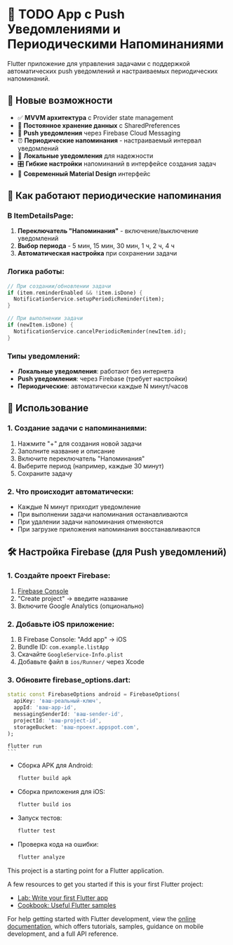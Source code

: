# 📱 TODO App с Push Уведомлениями и Периодическими Напоминаниями

Flutter приложение для управления задачами с поддержкой автоматических push уведомлений и настраиваемых периодических напоминаний.

## 🚀 Новые возможности

- ✅ **MVVM архитектура** с Provider state management
- 💾 **Постоянное хранение данных** с SharedPreferences  
- 🔔 **Push уведомления** через Firebase Cloud Messaging
- ⏰ **Периодические напоминания** - настраиваемый интервал уведомлений
- 📱 **Локальные уведомления** для надежности
- 🎛️ **Гибкие настройки** напоминаний в интерфейсе создания задач
- 🎨 **Современный Material Design** интерфейс

## 🔧 Как работают периодические напоминания

### **В ItemDetailsPage:**
1. **Переключатель "Напоминания"** - включение/выключение уведомлений
2. **Выбор периода** - 5 мин, 15 мин, 30 мин, 1 ч, 2 ч, 4 ч
3. **Автоматическая настройка** при сохранении задачи

### **Логика работы:**
```dart
// При создании/обновлении задачи
if (item.reminderEnabled && !item.isDone) {
  NotificationService.setupPeriodicReminder(item);
}

// При выполнении задачи
if (newItem.isDone) {
  NotificationService.cancelPeriodicReminder(newItem.id);
}
```

### **Типы уведомлений:**
- **Локальные уведомления**: работают без интернета
- **Push уведомления**: через Firebase (требует настройки)
- **Периодические**: автоматически каждые N минут/часов

## 🎯 Использование

### **1. Создание задачи с напоминаниями:**
1. Нажмите "+" для создания новой задачи
2. Заполните название и описание
3. Включите переключатель "Напоминания"
4. Выберите период (например, каждые 30 минут)
5. Сохраните задачу

### **2. Что происходит автоматически:**
- Каждые N минут приходит уведомление
- При выполнении задачи напоминания останавливаются
- При удалении задачи напоминания отменяются
- При загрузке приложения напоминания восстанавливаются

## 🛠️ Настройка Firebase (для Push уведомлений)

### **1. Создайте проект Firebase:**
1. [Firebase Console](https://console.firebase.google.com/)
2. "Create project" → введите название
3. Включите Google Analytics (опционально)

### **2. Добавьте iOS приложение:**
1. В Firebase Console: "Add app" → iOS
2. Bundle ID: `com.example.listApp`
3. Скачайте `GoogleService-Info.plist`
4. Добавьте файл в `ios/Runner/` через Xcode

### **3. Обновите firebase_options.dart:**
```dart
static const FirebaseOptions android = FirebaseOptions(
  apiKey: 'ваш-реальный-ключ',
  appId: 'ваш-app-id',
  messagingSenderId: 'ваш-sender-id',
  projectId: 'ваш-project-id',
  storageBucket: 'ваш-проект.appspot.com',
);
```
    flutter run
    ```
- Сборка APK для Android:
    ```bash
    flutter build apk
    ```
- Сборка приложения для iOS:
    ```bash
    flutter build ios
    ```
- Запуск тестов:
    ```bash
    flutter test
    ```
- Проверка кода на ошибки:
    ```bash
    flutter analyze
    ```




This project is a starting point for a Flutter application.

A few resources to get you started if this is your first Flutter project:

- [Lab: Write your first Flutter app](https://docs.flutter.dev/get-started/codelab)
- [Cookbook: Useful Flutter samples](https://docs.flutter.dev/cookbook)

For help getting started with Flutter development, view the
[online documentation](https://docs.flutter.dev/), which offers tutorials,
samples, guidance on mobile development, and a full API reference.
